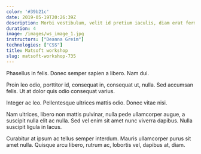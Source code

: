 ```yaml
---
color: '#39b21c'
date: 2019-05-19T20:26:39Z
description: Morbi vestibulum, velit id pretium iaculis, diam erat fermentum justo, nec condimentum neque sapien placerat ante.
duration: 4
image: /images/ws_image_1.jpg
instructors: ["Deanna Greim"]
technologies: ["CSS"]
title: Matsoft workshop
slug: matsoft-workshop-735
---
```

Phasellus in felis. Donec semper sapien a libero. Nam dui.

Proin leo odio, porttitor id, consequat in, consequat ut, nulla. Sed accumsan felis. Ut at dolor quis odio consequat varius.

Integer ac leo. Pellentesque ultrices mattis odio. Donec vitae nisi.

Nam ultrices, libero non mattis pulvinar, nulla pede ullamcorper augue, a suscipit nulla elit ac nulla. Sed vel enim sit amet nunc viverra dapibus. Nulla suscipit ligula in lacus.

Curabitur at ipsum ac tellus semper interdum. Mauris ullamcorper purus sit amet nulla. Quisque arcu libero, rutrum ac, lobortis vel, dapibus at, diam.
